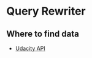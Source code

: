# Query Rewriter

## Where to find data

* [Udacity API](https://www.udacity.com/public-api/v0/courses)
